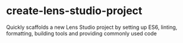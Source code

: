 # create-lens-studio-project
Quickly scaffolds a new Lens Studio project by setting up ES6, linting, formatting, building tools and providing commonly used code
